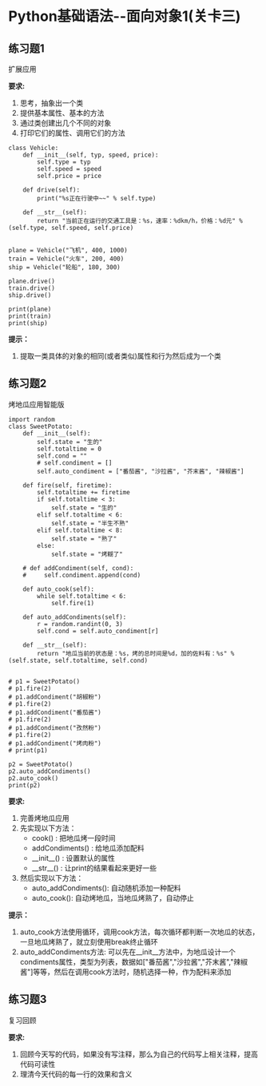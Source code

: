 ﻿# Python基础语法--面向对象1(关卡三)

## 练习题1

扩展应用

**要求:**

1. 思考，抽象出一个类
2. 提供基本属性、基本的方法
3. 通过类创建出几个不同的对象
4. 打印它们的属性、调用它们的方法
```
class Vehicle:
    def __init__(self, typ, speed, price):
        self.type = typ
        self.speed = speed
        self.price = price

    def drive(self):
        print("%s正在行驶中~~" % self.type)

    def __str__(self):
        return "当前正在运行的交通工具是：%s，速率：%dkm/h，价格：%d元" %(self.type, self.speed, self.price)


plane = Vehicle("飞机", 400, 1000)
train = Vehicle("火车", 200, 400)
ship = Vehicle("轮船", 180, 300)

plane.drive()
train.drive()
ship.drive()

print(plane)
print(train)
print(ship)
```
**提示：**

1. 提取一类具体的对象的相同(或者类似)属性和行为然后成为一个类


## 练习题2

烤地瓜应用智能版
```
import random
class SweetPotato:
    def __init__(self):
        self.state = "生的"
        self.totaltime = 0
        self.cond = ""
        # self.condiment = []
        self.auto_condiment = ["番茄酱", "沙拉酱", "芥末酱", "辣椒酱"]

    def fire(self, firetime):
        self.totaltime += firetime
        if self.totaltime < 3:
            self.state = "生的"
        elif self.totaltime < 6:
            self.state = "半生不熟"
        elif self.totaltime < 8:
            self.state = "熟了"
        else:
            self.state = "烤糊了"

    # def addCondiment(self, cond):
    #     self.condiment.append(cond)

    def auto_cook(self):
        while self.totaltime < 6:
            self.fire(1)

    def auto_addCondiments(self):
        r = random.randint(0, 3)
        self.cond = self.auto_condiment[r]

    def __str__(self):
        return "地瓜当前的状态是：%s，烤的总时间是%d，加的佐料有：%s" % (self.state, self.totaltime, self.cond)


# p1 = SweetPotato()
# p1.fire(2)
# p1.addCondiment("胡椒粉")
# p1.fire(2)
# p1.addCondiment("番茄酱")
# p1.fire(2)
# p1.addCondiment("孜然粉")
# p1.fire(2)
# p1.addCondiment("烤肉粉")
# print(p1)

p2 = SweetPotato()
p2.auto_addCondiments()
p2.auto_cook()
print(p2)
```
**要求:**

1. 完善烤地瓜应用
2. 先实现以下方法：
    * cook() : 把地瓜烤一段时间
    * addCondiments() : 给地瓜添加配料
    * \_\_init\_\_() : 设置默认的属性
    * \_\_str\_\_() : 让print的结果看起来更好一些
3. 然后实现以下方法：
    * auto\_addCondiments(): 自动随机添加一种配料
    * auto\_cook(): 自动烤地瓜，当地瓜烤熟了，自动停止



**提示：**

1. auto\_cook方法使用循环，调用cook方法，每次循环都判断一次地瓜的状态，一旦地瓜烤熟了，就立刻使用break终止循环
2. auto\_addCondiments方法: 可以先在\_\_init\_\_方法中，为地瓜设计一个condiments属性，类型为列表，数据如["番茄酱","沙拉酱","芥末酱","辣椒酱"]等等，然后在调用cook方法时，随机选择一种，作为配料来添加



## 练习题3

复习回顾

**要求:**

1. 回顾今天写的代码，如果没有写注释，那么为自己的代码写上相关注释，提高代码可读性
2. 理清今天代码的每一行的效果和含义
